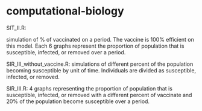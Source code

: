 
# computational-biology

SIT_II.R:

simulation of % of vaccinated on a period. The vaccine is 100% efficient on this model. Each 6 graphs represent the proportion of 
population that is susceptible, infected, or removed over a period.


SIR_III_without_vaccine.R:
simulations of different percent of the population becoming susceptible by unit of time. Individuals are divided as susceptible, infected, or removed. 

SIR_III.R:
4 graphs representing the proportion of population that is susceptible, infected, or removed with a different percent of vaccinate and 20% 
of the population become susceptible over a period.

